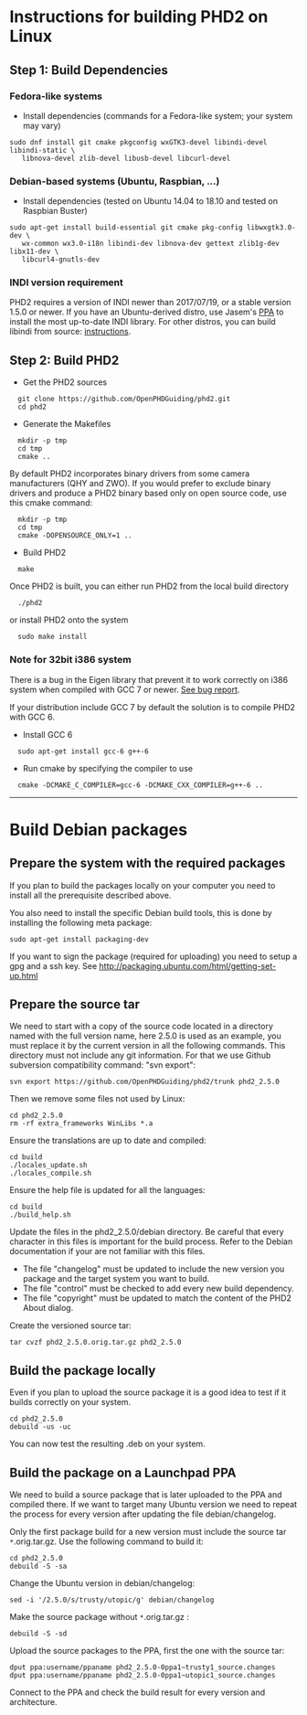 # Instructions for building PHD2 on Linux #

## Step 1: Build Dependencies ##
### Fedora-like systems ###

  * Install dependencies (commands for a Fedora-like system; your system may vary)
```
sudo dnf install git cmake pkgconfig wxGTK3-devel libindi-devel libindi-static \
   libnova-devel zlib-devel libusb-devel libcurl-devel
```

### Debian-based systems (Ubuntu, Raspbian, ...) ###

  * Install dependencies (tested on Ubuntu 14.04 to 18.10 and tested on Raspbian Buster)
```
sudo apt-get install build-essential git cmake pkg-config libwxgtk3.0-dev \
   wx-common wx3.0-i18n libindi-dev libnova-dev gettext zlib1g-dev libx11-dev \
   libcurl4-gnutls-dev
```

### INDI version requirement ###

PHD2 requires a version of INDI newer than 2017/07/19, or a stable version 1.5.0 or newer. If you have an Ubuntu-derived distro, use Jasem's [PPA](https://launchpad.net/~mutlaqja/+archive/ubuntu/ppa) to install the most up-to-date INDI library.  For other distros, you can build libindi from source: [instructions](https://github.com/indilib/indi).

## Step 2: Build PHD2 ##

  * Get the PHD2 sources

```
  git clone https://github.com/OpenPHDGuiding/phd2.git
  cd phd2
```

  * Generate the Makefiles

```
  mkdir -p tmp
  cd tmp
  cmake ..
```

By default PHD2 incorporates binary drivers from some camera manufacturers (QHY and ZWO). If you would prefer to exclude binary drivers and produce a PHD2 binary based only on open source code, use this cmake command:

```
  mkdir -p tmp
  cd tmp
  cmake -DOPENSOURCE_ONLY=1 ..
```

  * Build PHD2

```
  make
```

Once PHD2 is built, you can either run PHD2 from the local build directory

```
  ./phd2
```

or install PHD2 onto the system

```
  sudo make install
```

### Note for 32bit i386 system ###

There is a bug in the Eigen library that prevent it to work correctly on i386 system when compiled with GCC 7 or newer. [See bug report](https://github.com/OpenPHDGuiding/phd2/issues/608).

If your distribution include GCC 7 by default the solution is to compile PHD2 with GCC 6.

  * Install GCC 6
```
  sudo apt-get install gcc-6 g++-6
```
  * Run cmake by specifying the compiler to use
```
  cmake -DCMAKE_C_COMPILER=gcc-6 -DCMAKE_CXX_COMPILER=g++-6 ..
```

---


# Build Debian packages #

## Prepare the system with the required packages ##

If you plan to build the packages locally on your computer you need to install all the prerequisite described above.

You also need to install the specific Debian build tools, this is done by installing the following meta package:
```
sudo apt-get install packaging-dev
```

If you want to sign the package (required for uploading) you need to setup a gpg and a ssh key. See http://packaging.ubuntu.com/html/getting-set-up.html

## Prepare the source tar ##

We need to start with a copy of the source code located in a directory named with the full version name, here 2.5.0 is used as an example, you must replace it by the current version in all the following commands. This directory must not include any git information. For that we use Github subversion compatibility command: "svn export":
```
svn export https://github.com/OpenPHDGuiding/phd2/trunk phd2_2.5.0
```
Then we remove some files not used by Linux:
```
cd phd2_2.5.0
rm -rf extra_frameworks WinLibs *.a
```
Ensure the translations are up to date and compiled:
```
cd build
./locales_update.sh
./locales_compile.sh
```
Ensure the help file is updated for all the languages:
```
cd build
./build_help.sh
```
Update the files in the phd2\_2.5.0/debian directory. Be careful that every character in this files is important for the build process. Refer to the Debian documentation if your are not familiar with this files.
  * The file "changelog" must be updated to include the new version you package and the target system you want to build.
  * The file "control"  must be checked to add every new build dependency.
  * The file "copyright" must be updated to match the content of the PHD2 About dialog.

Create the versioned source tar:
```
tar cvzf phd2_2.5.0.orig.tar.gz phd2_2.5.0
```

## Build the package locally ##

Even if you plan to upload the source package it is a good idea to test if it builds correctly on your system.
```
cd phd2_2.5.0
debuild -us -uc
```
You can now test the resulting .deb on your system.

## Build the package on a Launchpad PPA ##

We need to build a source package that is later uploaded to the PPA and compiled there. If we want to target many Ubuntu version we need to repeat the process for every version after updating the file debian/changelog.

Only the first package build for a new version must include the source tar `*`.orig.tar.gz. Use the following command to build it:
```
cd phd2_2.5.0
debuild -S -sa
```

Change the Ubuntu version in debian/changelog:
```
sed -i '/2.5.0/s/trusty/utopic/g' debian/changelog
```
Make the source package without `*`.orig.tar.gz :
```
debuild -S -sd
```

Upload the source packages to the PPA, first the one with the source tar:
```
dput ppa:username/ppaname phd2_2.5.0-0ppa1~trusty1_source.changes
dput ppa:username/ppaname phd2_2.5.0-0ppa1~utopic1_source.changes
```

Connect to the PPA and check the build result for every version and architecture.